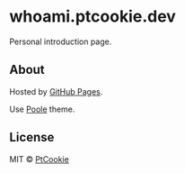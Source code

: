 # whoami.ptcookie.dev

Personal introduction page.

## About

Hosted by [GitHub Pages](https://pages.github.com/).

Use [Poole](https://github.com/poole/poole) theme.

## License

MIT &copy; [PtCookie](https://blog.ptcookie.dev/)

